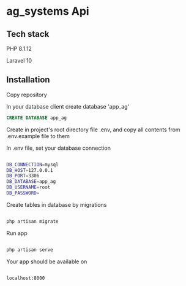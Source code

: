 # ag_systems Api

## Tech stack

PHP 8.1.12

Laravel 10

## Installation

Copy repository

In your database client create database 'app_ag'

```sql
CREATE DATABASE app_ag
```

Create in project's root directory file .env, and copy all contents from .env.example file to them

In .env file, set your database connection 

```bash

DB_CONNECTION=mysql
DB_HOST=127.0.0.1
DB_PORT=3306
DB_DATABASE=app_ag
DB_USERNAME=root
DB_PASSWORD=

```

Create tables in database by migrations

```bash

php artisan migrate

```


Run app

```bash

php artisan serve

```

Your app should be available on 

```url 

localhost:8000

```
